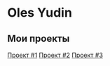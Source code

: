 # Oles Yudin
## Мои проекты

[Проект #1](https://olesyudin.github.io/Project_1/ "My Company")
[Проект #2](https://olesyudin.github.io/Project_2/ "Service Page")
[Проект #3](https://olesyudin.github.io/Project_3/ "Sai for Germany compamy")
